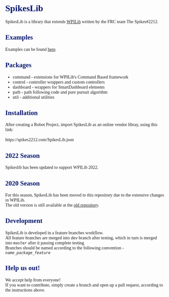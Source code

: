 <body style="font-family: Calibri">
<h1 style="color: #00156E">SpikesLib</h1>
SpikesLib is a library that extends <a href="https://github.com/wpilibsuite/allwpilib">WPILib</a> written by the FRC team The
Spikes#2212.

<h2 style="color: #00156E;">Examples</h2>
Examples can be found <a href = "https://github.com/Spikes-2212-Programming-Guild/SpikesLib2-Examples">here</a>.

<h2 style="color: #00156E;">Packages</h2>

- command - extensions for WPILib's Command Based framework
- control - controller wrappers and custom controllers
- dashboard - wrappers for SmartDashboard elements
- path - path following code and pure pursuit algorithm
- util - additional utilities

<h2 style="color: #00156E;">Installation</h2>
After creating a Robot Project, import SpikesLib as an online vendor libray, using this link: <br> <br>
https://spikes2212.com/SpikesLib.json

<h2 style="color: #00156E;">2022 Season</h2>

Spikeslib has been updated to support WPILib 2022.

<h2 style="color: #00156E;" >2020 Season</h2>

For this season, SpikesLib has been moved to this repository due to the extensive changes in WPILib. <br>
The old version is still available at the [old repository](https://github.com/Spikes-2212-Programming-Guild/SpikesLib).

<h2 style="color: #00156E;">Development</h2>
SpikesLib is developed in a feature branches workflow. <br>
All feature branches are merged into <code><i>dev</i></code> branch after testing, which in turn is merged into
<code><i>master</i></code> after it passing complete testing <br>
Branches should be named according to the following convention - <code><i>name_package_feature</i></code>


<h2 style="color: #00156E;">Help us out!</h2>
We accept help from everyone! <br>
If you want to contribute, simply create a branch and open up a pull request, according to the instructions above.

</body>